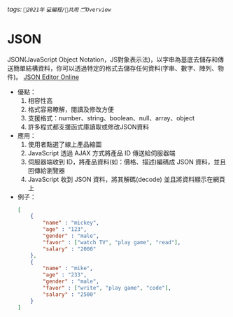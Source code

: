 ###### tags: `📆2021年` `💻編程/🚋共用` `🗂Overview`

# JSON
JSON(JavaScript Object Notation，JS對象表示法)，以字串為基底去儲存和傳送簡單結構資料，你可以透過特定的格式去儲存任何資料(字串、數字、陣列、物件)。
[JSON Editor Online](https://jsoneditoronline.org/)

- 優點：
	1. 相容性高
	2. 格式容易瞭解，閱讀及修改方便
	3. 支援格式：number、string、boolean、null、array、object
	4. 許多程式都支援函式庫讀取或修改JSON資料
- 應用：
	1. 使用者點選了線上產品縮圖
	2. JavaScript 透過 AJAX 方式將產品 ID 傳送給伺服器端
	3. 伺服器端收到 ID，將產品資料(如：價格、描述)編碼成 JSON 資料，並且回傳給瀏覽器
	4. JavaScript 收到 JSON 資料，將其解碼(decode) 並且將資料顯示在網頁上
- 例子：
	```json
	[
		{
			"name" : "mickey",
			"age" : "123", 
			"gender" : "male",
			"favor" : ["watch TV", "play game", "read"],
			"salary" : "2000"
		},
		{
			"name" : "mike",
			"age" : "233", 
			"gender" : "male",
			"favor" : ["write", "play game", "code"],
			"salary" : "2500"
		}
	]
	```

